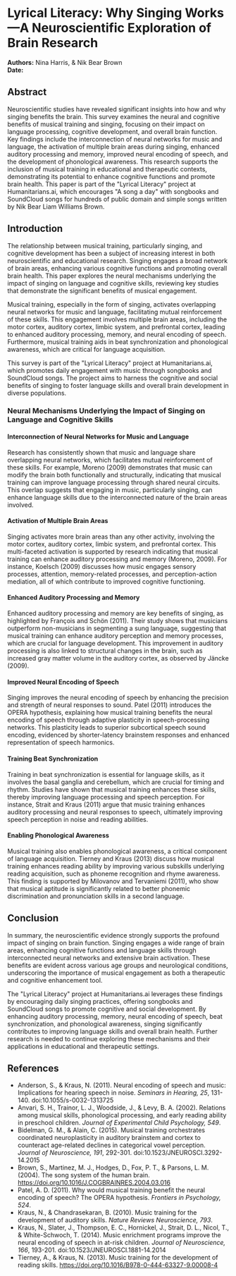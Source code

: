 # Lyrical Literacy: Why Singing Works—A Neuroscientific Exploration of Brain Research

**Authors:** Nina Harris, & Nik Bear Brown  
**Date:**  

## Abstract

Neuroscientific studies have revealed significant insights into how and why singing benefits the brain. This survey examines the neural and cognitive benefits of musical training and singing, focusing on their impact on language processing, cognitive development, and overall brain function. Key findings include the interconnection of neural networks for music and language, the activation of multiple brain areas during singing, enhanced auditory processing and memory, improved neural encoding of speech, and the development of phonological awareness. This research supports the inclusion of musical training in educational and therapeutic contexts, demonstrating its potential to enhance cognitive functions and promote brain health. This paper is part of the "Lyrical Literacy" project at Humanitarians.ai, which encourages "A song a day" with songbooks and SoundCloud songs for hundreds of public domain and simple songs written by Nik Bear Liam Williams Brown.

## Introduction

The relationship between musical training, particularly singing, and cognitive development has been a subject of increasing interest in both neuroscientific and educational research. Singing engages a broad network of brain areas, enhancing various cognitive functions and promoting overall brain health. This paper explores the neural mechanisms underlying the impact of singing on language and cognitive skills, reviewing key studies that demonstrate the significant benefits of musical engagement.

Musical training, especially in the form of singing, activates overlapping neural networks for music and language, facilitating mutual reinforcement of these skills. This engagement involves multiple brain areas, including the motor cortex, auditory cortex, limbic system, and prefrontal cortex, leading to enhanced auditory processing, memory, and neural encoding of speech. Furthermore, musical training aids in beat synchronization and phonological awareness, which are critical for language acquisition.

This survey is part of the "Lyrical Literacy" project at Humanitarians.ai, which promotes daily engagement with music through songbooks and SoundCloud songs. The project aims to harness the cognitive and social benefits of singing to foster language skills and overall brain development in diverse populations.

### Neural Mechanisms Underlying the Impact of Singing on Language and Cognitive Skills

#### Interconnection of Neural Networks for Music and Language

Research has consistently shown that music and language share overlapping neural networks, which facilitates mutual reinforcement of these skills. For example, Moreno (2009) demonstrates that music can modify the brain both functionally and structurally, indicating that musical training can improve language processing through shared neural circuits. This overlap suggests that engaging in music, particularly singing, can enhance language skills due to the interconnected nature of the brain areas involved.

#### Activation of Multiple Brain Areas

Singing activates more brain areas than any other activity, involving the motor cortex, auditory cortex, limbic system, and prefrontal cortex. This multi-faceted activation is supported by research indicating that musical training can enhance auditory processing and memory (Moreno, 2009). For instance, Koelsch (2009) discusses how music engages sensory processes, attention, memory-related processes, and perception-action mediation, all of which contribute to improved cognitive functioning.

#### Enhanced Auditory Processing and Memory

Enhanced auditory processing and memory are key benefits of singing, as highlighted by François and Schön (2011). Their study shows that musicians outperform non-musicians in segmenting a sung language, suggesting that musical training can enhance auditory perception and memory processes, which are crucial for language development. This improvement in auditory processing is also linked to structural changes in the brain, such as increased gray matter volume in the auditory cortex, as observed by Jäncke (2009).

#### Improved Neural Encoding of Speech

Singing improves the neural encoding of speech by enhancing the precision and strength of neural responses to sound. Patel (2011) introduces the OPERA hypothesis, explaining how musical training benefits the neural encoding of speech through adaptive plasticity in speech-processing networks. This plasticity leads to superior subcortical speech sound encoding, evidenced by shorter-latency brainstem responses and enhanced representation of speech harmonics.

#### Training Beat Synchronization

Training in beat synchronization is essential for language skills, as it involves the basal ganglia and cerebellum, which are crucial for timing and rhythm. Studies have shown that musical training enhances these skills, thereby improving language processing and speech perception. For instance, Strait and Kraus (2011) argue that music training enhances auditory processing and neural responses to speech, ultimately improving speech perception in noise and reading abilities.

#### Enabling Phonological Awareness

Musical training also enables phonological awareness, a critical component of language acquisition. Tierney and Kraus (2013) discuss how musical training enhances reading ability by improving various subskills underlying reading acquisition, such as phoneme recognition and rhyme awareness. This finding is supported by Milovanov and Tervaniemi (2011), who show that musical aptitude is significantly related to better phonemic discrimination and pronunciation skills in a second language.

## Conclusion

In summary, the neuroscientific evidence strongly supports the profound impact of singing on brain function. Singing engages a wide range of brain areas, enhancing cognitive functions and language skills through interconnected neural networks and extensive brain activation. These benefits are evident across various age groups and neurological conditions, underscoring the importance of musical engagement as both a therapeutic and cognitive enhancement tool.

The "Lyrical Literacy" project at Humanitarians.ai leverages these findings by encouraging daily singing practices, offering songbooks and SoundCloud songs to promote cognitive and social development. By enhancing auditory processing, memory, neural encoding of speech, beat synchronization, and phonological awareness, singing significantly contributes to improving language skills and overall brain health. Further research is needed to continue exploring these mechanisms and their applications in educational and therapeutic settings.

## References

- Anderson, S., & Kraus, N. (2011). Neural encoding of speech and music: Implications for hearing speech in noise. *Seminars in Hearing, 25*, 131-140. doi:10.1055/s-0032-1313725
- Anvari, S. H., Trainor, L. J., Woodside, J., & Levy, B. A. (2002). Relations among musical skills, phonological processing, and early reading ability in preschool children. *Journal of Experimental Child Psychology, 549*.
- Bidelman, G. M., & Alain, C. (2015). Musical training orchestrates coordinated neuroplasticity in auditory brainstem and cortex to counteract age-related declines in categorical vowel perception. *Journal of Neuroscience, 191*, 292-301. doi:10.1523/JNEUROSCI.3292-14.2015
- Brown, S., Martinez, M. J., Hodges, D., Fox, P. T., & Parsons, L. M. (2004). The song system of the human brain. https://doi.org/10.1016/J.COGBRAINRES.2004.03.016
- Patel, A. D. (2011). Why would musical training benefit the neural encoding of speech? The OPERA hypothesis. *Frontiers in Psychology, 524*.
- Kraus, N., & Chandrasekaran, B. (2010). Music training for the development of auditory skills. *Nature Reviews Neuroscience, 793*.
- Kraus, N., Slater, J., Thompson, E. C., Hornickel, J., Strait, D. L., Nicol, T., & White-Schwoch, T. (2014). Music enrichment programs improve the neural encoding of speech in at-risk children. *Journal of Neuroscience, 166*, 193-201. doi:10.1523/JNEUROSCI.1881-14.2014
- Tierney, A., & Kraus, N. (2013). Music training for the development of reading skills. https://doi.org/10.1016/B978-0-444-63327-9.00008-4




